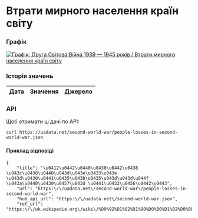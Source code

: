 # Втрати мирного населення країн світу
### Графік
[ ![Графік: Друга Світова Війна 1939 — 1945 років / Втрати мирного населення країн світу](https://uadata.net/screen?458409&u=%2Fsecond-world-war%2Fpeople-losses-in-second-world-war) ](https://uadata.net/second-world-war/people-losses-in-second-world-war)

### Історія значень
| Дата | Значення | Джерело |
|---|---|---|
### API
Щоб отримати ці дані по API:
```
curl https://uadata.net/second-world-war/people-losses-in-second-world-war.json
```
#### Приклад відповіді 
```
{
    "title": "\u0412\u0442\u0440\u0430\u0442\u0438 \u043c\u0438\u0440\u043d\u043e\u0433\u043e \u043d\u0430\u0441\u0435\u043b\u0435\u043d\u043d\u044f \u043a\u0440\u0430\u0457\u043d \u0441\u0432\u0456\u0442\u0443",
    "url": "https:\/\/uadata.net\/second-world-war\/people-losses-in-second-world-war",
    "hub_api_url": "https:\/\/uadata.net\/second-world-war.json",
    "ref_url": "https:\/\/uk.wikipedia.org\/wiki\/%D0%92%D1%82%D1%80%D0%B0%D1%82%D0%B8_%D1%83_%D0%94%D1%80%D1%83%D0%B3%D1%96%D0%B9_...
```